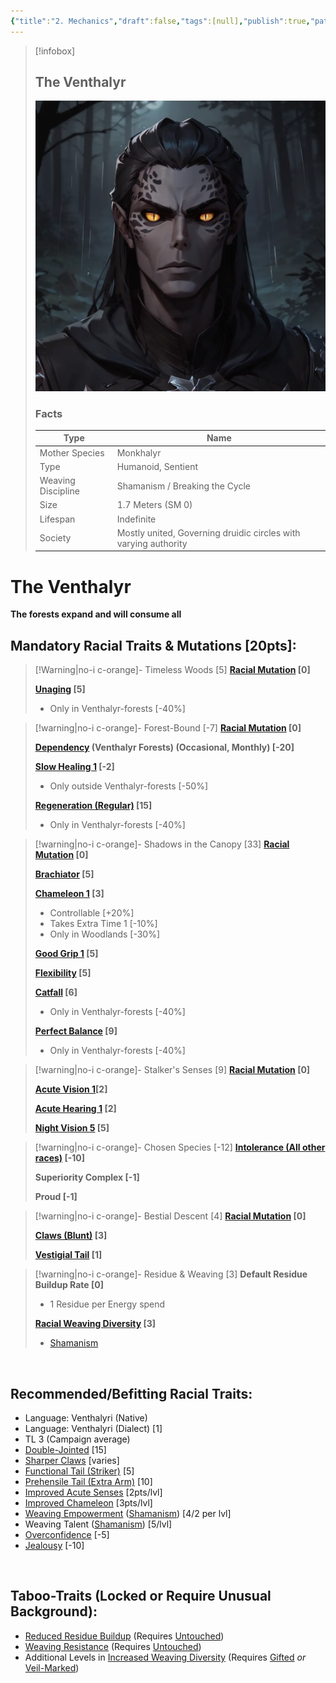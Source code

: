 ```yaml
---
{"title":"2. Mechanics","draft":false,"tags":[null],"publish":true,"path":"2. The Races/4. The Venthalyr/2. Mechanics.md","permalink":"/2-the-races/4-the-venthalyr/2-mechanics/","PassFrontmatter":true}
---
```


> [!infobox]
> 
> 
> ## **The Venthalyr**
> 
> ![The_Venthaly.webp](../../The_Venthaly.webp)
> 
> ### Facts
> 
> | Type | Name |
> | --- | --- |
> | Mother Species | Monkhalyr |
> | Type | Humanoid, Sentient |
> | Weaving Discipline | Shamanism / Breaking the Cycle |
> | Size | 1.7 Meters (SM 0)
> | Lifespan | Indefinite |
> | Society | Mostly united, Governing druidic circles with varying authority |

# **The Venthalyr**
**The forests expand and will consume all**
<br>

## Mandatory Racial Traits & Mutations [20pts]:

> [!Warning|no-i c-orange]- Timeless Woods [5]
> **[Racial Mutation](../../4.%20Mechanics/Weaving%20Traits.md#Racial%20Mutation%20(Enhancement)) [0]**
> 
> **[Unaging](https://gurps.fandom.com/wiki/Unaging) [5]**
> - Only in Venthalyr-forests [-40%]

> [!warning|no-i c-orange]- Forest-Bound [-7]
> **[Racial Mutation](../../4.%20Mechanics/Weaving%20Traits.md#Racial%20Mutation%20(Enhancement)) [0]**
> 
> **[Dependency](https://gurps.fandom.com/wiki/Dependency) (Venthalyr Forests) (Occasional, Monthly) [-20]**
> 
> **[Slow Healing 1](https://gurps.fandom.com/wiki/Slow_Healing) [-2]**
> - Only outside Venthalyr-forests [-50%]
>   
> **[Regeneration (Regular)](https://gurps.fandom.com/wiki/Regeneration) [15]**
> - Only in Venthalyr-forests [-40%]
>  

> [!warning|no-i c-orange]- Shadows in the Canopy [33]
> **[Racial Mutation](../../4.%20Mechanics/Weaving%20Traits.md#Racial%20Mutation%20(Enhancement)) [0]**
> 
> **[Brachiator](https://gurps.fandom.com/wiki/Brachiator) [5]**
> 
> **[Chameleon 1](https://gurps.fandom.com/wiki/Chameleon) [3]**
> - Controllable [+20%]
> - Takes Extra Time 1 [-10%]
> - Only in Woodlands [-30%]
>
> **[Good Grip 1](https://gurps.fandom.com/wiki/Good_Grip) [5]**
> 
> **[Flexibility](https://gurps.fandom.com/wiki/Flexibility) [5]**
> 
> **[Catfall](https://gurps.fandom.com/wiki/Catfall) [6]**
> - Only in Venthalyr-forests [-40%]
> 
> **[Perfect Balance](https://gurps.fandom.com/wiki/Perfect_Balance) [9]**
> - Only in Venthalyr-forests [-40%]
>

> [!warning|no-i c-orange]- Stalker's Senses [9]
> **[Racial Mutation](../../4.%20Mechanics/Weaving%20Traits.md#Racial%20Mutation%20(Enhancement)) [0]**
> 
> **[Acute Vision 1](https://gurps.fandom.com/wiki/Acute_Vision "Acute Vision")[2]**
> 
> **[Acute Hearing 1](https://gurps.fandom.com/wiki/Acute_Hearing "Acute Hearing") [2]**
> 
> **[Night Vision 5](https://gurps.fandom.com/wiki/Night_Vision) [5]**
>

> [!warning|no-i c-orange]- Chosen Species [-12]
> **[Intolerance (All other races)](https://gurps.fandom.com/wiki/Intolerance) [-10]**
> 
> **Superiority Complex [-1]**
> 
> **Proud [-1]**
> 

> [!warning|no-i c-orange]- Bestial Descent [4]
> **[Racial Mutation](../../4.%20Mechanics/Weaving%20Traits.md#Racial%20Mutation%20(Enhancement)) [0]**
> 
> **[Claws (Blunt)](https://gurps.fandom.com/wiki/Claws) [3]**
> 
> **[Vestigial Tail](https://gurps.fandom.com/wiki/Vestigial_(if_not_functional)_tail,_horns,_and_wings) [1]**
> 

> [!warning|no-i c-orange]- Residue & Weaving [3]
> **Default Residue Buildup Rate [0]**
> - 1 Residue per Energy spend
> 
> **[Racial Weaving Diversity](../../4.%20Mechanics/Weaving%20Traits.md#Increased%20Weaving%20Diversity) [3]**
> - [Shamanism](../../1.%20The%20Magic/3.%20The%20Disciplines%20&%20Aspects.md#Shamanism)
> 

<br>

## Recommended/Befitting Racial Traits:
- Language: Venthalyri (Native)
- Language: Venthalyri (Dialect) [1]
- TL 3 (Campaign average)
- [Double-Jointed](https://gurps.fandom.com/wiki/Double-Jointed) [15]
- [Sharper Claws](https://gurps.fandom.com/wiki/Claws) [varies]
- [Functional Tail (Striker)](https://gurps.fandom.com/wiki/Striker) [5]
- [Prehensile Tail (Extra Arm)](https://gurps.fandom.com/wiki/Extra_Arms) [10]
- [Improved Acute Senses](https://gurps.fandom.com/wiki/Acute_Senses) [2pts/lvl]
- [Improved Chameleon](https://gurps.fandom.com/wiki/Chameleon) [3pts/lvl]
- [Weaving Empowerment](../../1.%20The%20Magic/1.%20Essence%20Weaving.md#Weaving%20Empowerment) ([Shamanism](../../1.%20The%20Magic/3.%20The%20Disciplines%20&%20Aspects.md#Shamanism)) [4/2 per lvl]
- Weaving Talent ([Shamanism](../../1.%20The%20Magic/3.%20The%20Disciplines%20&%20Aspects.md#Shamanism)) [5/lvl]
- [Overconfidence](https://gurps.fandom.com/wiki/Overconfidence) [-5]
- [Jealousy](https://gurps.fandom.com/wiki/Jealousy) [-10]

<br>

## Taboo-Traits (Locked or Require Unusual Background):
- [Reduced Residue Buildup](../../4.%20Mechanics/Weaving%20Traits.md#Reduced%20Residue%20Buildup) (Requires [Untouched](../../4.%20Mechanics/Weaving%20Traits.md#Untouched))
- [Weaving Resistance](../../4.%20Mechanics/Weaving%20Traits.md#Weaving%20Resistance) (Requires [Untouched](../../4.%20Mechanics/Weaving%20Traits.md#Untouched))
- Additional Levels in [Increased Weaving Diversity](../../4.%20Mechanics/Weaving%20Traits.md#Increased%20Weaving%20Diversity) (Requires [Gifted](../../4.%20Mechanics/Weaving%20Traits.md#Gifted) *or* [Veil-Marked](../../4.%20Mechanics/Weaving%20Traits.md#Veil-Marked))

<br>
